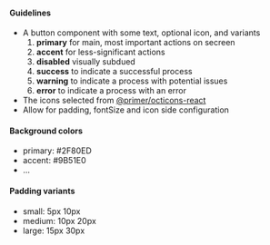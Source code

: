 #### Guidelines

- A button component with some text, optional icon, and variants
  1. **primary** for main, most important actions on secreen
  2. **accent** for less-significant actions
  3. **disabled** visually subdued
  4. **success** to indicate a successful process
  5. **warning** to indicate a process with potential issues
  6. **error** to indicate a process with an error
- The icons selected from [@primer/octicons-react](https://primer.style/octicons/)
- Allow for padding, fontSize and icon side configuration

#### Background colors

- primary: #2F80ED
- accent: #9B51E0
- ...

#### Padding variants

- small: 5px 10px
- medium: 10px 20px
- large: 15px 30px
